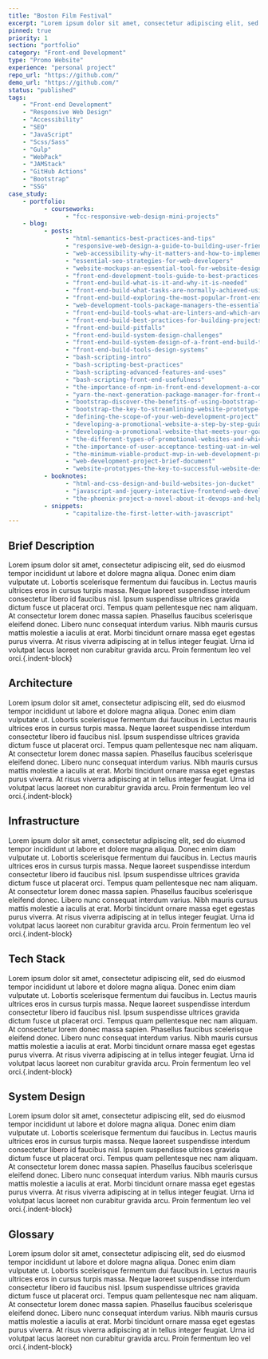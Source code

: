 ```yaml
---
title: "Boston Film Festival"
excerpt: "Lorem ipsum dolor sit amet, consectetur adipiscing elit, sed do eiusmod tempor incididunt"
pinned: true
priority: 1
section: "portfolio"
category: "Front-end Development"
type: "Promo Website"
experience: "personal project"
repo_url: "https://github.com/"
demo_url: "https://github.com/"
status: "published"
tags:
    - "Front-end Development"
    - "Responsive Web Design"
    - "Accessibility"
    - "SEO"
    - "JavaScript"
    - "Scss/Sass"
    - "Gulp"
    - "WebPack"
    - "JAMStack"
    - "GitHub Actions"
    - "Bootstrap"
    - "SSG"
case_study:
    - portfolio:
          - courseworks:
                - "fcc-responsive-web-design-mini-projects"
    - blog:
          - posts:
                - "html-semantics-best-practices-and-tips"
                - "responsive-web-design-a-guide-to-building-user-friendly-websites"
                - "web-accessibility-why-it-matters-and-how-to-implement-it"
                - "essential-seo-strategies-for-web-developers"
                - "website-mockups-an-essential-tool-for-website-design"
                - "front-end-development-tools-guide-to-best-practices-and-pitfalls"
                - "front-end-build-what-is-it-and-why-it-is-needed"
                - "front-end-build-what-tasks-are-normally-achieved-using-front-end-build-tools"
                - "front-end-build-exploring-the-most-popular-front-end-build-tools-webpack-babel-gulp-grunt-and-rollup"
                - "web-development-tools-package-managers-the-essential-tools-for-managing-dependencies-in-nodejs-and-front-end-development-projects"
                - "front-end-build-tools-what-are-linters-and-which-are-those"
                - "front-end-build-best-practices-for-building-projects"
                - "front-end-build-pitfalls"
                - "front-end-build-system-design-challenges"
                - "front-end-build-system-design-of-a-front-end-build-tooling-architecture"
                - "front-end-build-tools-design-systems"
                - "bash-scripting-intro"
                - "bash-scripting-best-practices"
                - "bash-scripting-advanced-features-and-uses"
                - "bash-scripting-front-end-usefulness"
                - "the-importance-of-npm-in-front-end-development-a-comprehensive-guide"
                - "yarn-the-next-generation-package-manager-for-front-end-development"
                - "bootstrap-discover-the-benefits-of-using-bootstrap-for-web-development"
                - "bootstrap-the-key-to-streamlining-website-prototype-development"
                - "defining-the-scope-of-your-web-development-project"
                - "developing-a-promotional-website-a-step-by-step-guide"
                - "developing-a-promotional-website-that-meets-your-goals"
                - "the-different-types-of-promotional-websites-and-which-one-is-right-for-your-business"
                - "the-importance-of-user-acceptance-testing-uat-in-web-development"
                - "the-minimum-viable-product-mvp-in-web-development-projects"
                - "web-development-project-brief-document"
                - "website-prototypes-the-key-to-successful-website-design-and-development"
          - booknotes:
                - "html-and-css-design-and-build-websites-jon-ducket"
                - "javascript-and-jquery-interactive-frontend-web-developemnt-jon-ducket"
                - "the-phoenix-project-a-novel-about-it-devops-and-helping-your-business-win-gene-kim"
          - snippets:
                - "capitalize-the-first-letter-with-javascript"
---
```


## Brief Description

Lorem ipsum dolor sit amet, consectetur adipiscing elit, sed do eiusmod tempor incididunt ut labore et dolore magna aliqua. Donec enim diam vulputate ut. Lobortis scelerisque fermentum dui faucibus in. Lectus mauris ultrices eros in cursus turpis massa. Neque laoreet suspendisse interdum consectetur libero id faucibus nisl. Ipsum suspendisse ultrices gravida dictum fusce ut placerat orci. Tempus quam pellentesque nec nam aliquam. At consectetur lorem donec massa sapien. Phasellus faucibus scelerisque eleifend donec. Libero nunc consequat interdum varius. Nibh mauris cursus mattis molestie a iaculis at erat. Morbi tincidunt ornare massa eget egestas purus viverra. At risus viverra adipiscing at in tellus integer feugiat. Urna id volutpat lacus laoreet non curabitur gravida arcu. Proin fermentum leo vel orci.{.indent-block}

## Architecture

Lorem ipsum dolor sit amet, consectetur adipiscing elit, sed do eiusmod tempor incididunt ut labore et dolore magna aliqua. Donec enim diam vulputate ut. Lobortis scelerisque fermentum dui faucibus in. Lectus mauris ultrices eros in cursus turpis massa. Neque laoreet suspendisse interdum consectetur libero id faucibus nisl. Ipsum suspendisse ultrices gravida dictum fusce ut placerat orci. Tempus quam pellentesque nec nam aliquam. At consectetur lorem donec massa sapien. Phasellus faucibus scelerisque eleifend donec. Libero nunc consequat interdum varius. Nibh mauris cursus mattis molestie a iaculis at erat. Morbi tincidunt ornare massa eget egestas purus viverra. At risus viverra adipiscing at in tellus integer feugiat. Urna id volutpat lacus laoreet non curabitur gravida arcu. Proin fermentum leo vel orci.{.indent-block}

## Infrastructure

Lorem ipsum dolor sit amet, consectetur adipiscing elit, sed do eiusmod tempor incididunt ut labore et dolore magna aliqua. Donec enim diam vulputate ut. Lobortis scelerisque fermentum dui faucibus in. Lectus mauris ultrices eros in cursus turpis massa. Neque laoreet suspendisse interdum consectetur libero id faucibus nisl. Ipsum suspendisse ultrices gravida dictum fusce ut placerat orci. Tempus quam pellentesque nec nam aliquam. At consectetur lorem donec massa sapien. Phasellus faucibus scelerisque eleifend donec. Libero nunc consequat interdum varius. Nibh mauris cursus mattis molestie a iaculis at erat. Morbi tincidunt ornare massa eget egestas purus viverra. At risus viverra adipiscing at in tellus integer feugiat. Urna id volutpat lacus laoreet non curabitur gravida arcu. Proin fermentum leo vel orci.{.indent-block}

## Tech Stack

Lorem ipsum dolor sit amet, consectetur adipiscing elit, sed do eiusmod tempor incididunt ut labore et dolore magna aliqua. Donec enim diam vulputate ut. Lobortis scelerisque fermentum dui faucibus in. Lectus mauris ultrices eros in cursus turpis massa. Neque laoreet suspendisse interdum consectetur libero id faucibus nisl. Ipsum suspendisse ultrices gravida dictum fusce ut placerat orci. Tempus quam pellentesque nec nam aliquam. At consectetur lorem donec massa sapien. Phasellus faucibus scelerisque eleifend donec. Libero nunc consequat interdum varius. Nibh mauris cursus mattis molestie a iaculis at erat. Morbi tincidunt ornare massa eget egestas purus viverra. At risus viverra adipiscing at in tellus integer feugiat. Urna id volutpat lacus laoreet non curabitur gravida arcu. Proin fermentum leo vel orci.{.indent-block}

## System Design

Lorem ipsum dolor sit amet, consectetur adipiscing elit, sed do eiusmod tempor incididunt ut labore et dolore magna aliqua. Donec enim diam vulputate ut. Lobortis scelerisque fermentum dui faucibus in. Lectus mauris ultrices eros in cursus turpis massa. Neque laoreet suspendisse interdum consectetur libero id faucibus nisl. Ipsum suspendisse ultrices gravida dictum fusce ut placerat orci. Tempus quam pellentesque nec nam aliquam. At consectetur lorem donec massa sapien. Phasellus faucibus scelerisque eleifend donec. Libero nunc consequat interdum varius. Nibh mauris cursus mattis molestie a iaculis at erat. Morbi tincidunt ornare massa eget egestas purus viverra. At risus viverra adipiscing at in tellus integer feugiat. Urna id volutpat lacus laoreet non curabitur gravida arcu. Proin fermentum leo vel orci.{.indent-block}

## Glossary

Lorem ipsum dolor sit amet, consectetur adipiscing elit, sed do eiusmod tempor incididunt ut labore et dolore magna aliqua. Donec enim diam vulputate ut. Lobortis scelerisque fermentum dui faucibus in. Lectus mauris ultrices eros in cursus turpis massa. Neque laoreet suspendisse interdum consectetur libero id faucibus nisl. Ipsum suspendisse ultrices gravida dictum fusce ut placerat orci. Tempus quam pellentesque nec nam aliquam. At consectetur lorem donec massa sapien. Phasellus faucibus scelerisque eleifend donec. Libero nunc consequat interdum varius. Nibh mauris cursus mattis molestie a iaculis at erat. Morbi tincidunt ornare massa eget egestas purus viverra. At risus viverra adipiscing at in tellus integer feugiat. Urna id volutpat lacus laoreet non curabitur gravida arcu. Proin fermentum leo vel orci.{.indent-block}
